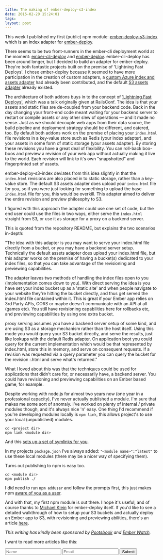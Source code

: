 ```yaml
---
title: The making of ember-deploy-s3-index
date: 2015-02-20 15:24:01 
tags: 
layout: post
---
```

This week I published my first (public) npm module: [ember-deploy-s3-index](https://www.npmjs.com/package/ember-deploy-s3-index) which is an index adapter for [ember-deploy](https://github.com/LevelbossMike/ember-deploy).  

There seems to be two front-runners in the ember-cli deployment world at the moment: [ember-cli-deploy](https://github.com/achambers/ember-cli-deploy) and [ember-deploy](https://github.com/LevelbossMike/ember-deploy). ember-cli-deploy has been around longer, but I decided to build an adapter for ember-deploy. They're both fantastic projects built on the premise of 'Lightning Fast Deploys'. I chose ember-deploy because it seemed to have more participation in the creation of custom adapters, a [custom Azure index and assets adapter](https://github.com/duizendnegen/ember-deploy-azure) had already been contributed, and the default [S3 assets adapter](https://github.com/LevelbossMike/ember-deploy-s3) already existed.   

The architecture of both addons buys in to the concept of ['Lightning Fast Deploys'](https://www.youtube.com/watch?v=QZVYP3cPcWQ), which was a talk originally given at RailsConf. The idea is that your assets and static files are de-coupled from your backend code. Back in the day changing your front-end code meant waiting for your backend server to restart or compile assets or any other slew of operations — and it made no sense. Just as we should decouple web apps from their data source, the build pipeline and deployment strategy should be different, and catered, too. By default both addons work on the premise of placing your `index.html` file revisions in a key-value store such as Redis (your index adapter), and your assets in some form of static storage (your assets adapter). By storing these revisions you have a great deal of flexibility. You can roll-back boo-boos and preview a revision of your web app without actually making it live to the world. Each revision will link to it's own "snapshotted" and fingerprinted set of assets.   

ember-deploy-s3-index deviates from this idea slightly in that the `index.html` revisions are also placed in to static storage, rather than a key-value store. The default S3 assets adapter does upload your `index.html` file for you, so if you were just looking for something to upload the base `index.html` file for you, this would be overkill. This adapter aimed to deliver the entire revision and preview philosophy to S3.

I figured with this approach the adapter could use one set of code, but the end user could use the files in two ways, either serve the `index.html` straight from S3, or use it as storage for a proxy on a backend server.

This is quoted from the repository README, but explains the two scenarios in-depth:

"The idea with this adapter is you may want to serve your index.html file directly from a bucket, or you may have a backend server setup. Technically the default assets adapter does upload your index.html file, but this adapter works on the premise of having a bucket(s) dedicated to your index files, so that you can take advantage of the revisioning and previewing capabilities.

The adapter leaves two methods of handling the index files open to you (implementation comes down to you). With direct serving the idea is you have set your index bucket up as a 'static site' and when people navigate to your website they're hitting the bucket directly, and thus get served the index.html file contained within it. This is great if your Ember app relies on 3rd Party APIs, CORS or maybe doesn't communicate with an API at all (games etc). You still have revisioning capabilities here for rollbacks etc, and previewing capabilities by using one extra bucket.

proxy serving assumes you have a backend server setup of some kind, and are using S3 as a storage mechanism rather than the host itself. Using this mode you would query your S3 bucket directly, and serve the results, just like lookups with the default Redis adapter. On application boot you could query for the current implementation which would be that represented by index.html, store this in memory, and serve on consequent requests. If a revision was requested via a query parameter you can query the bucket for the revision <app-name>:<sha>.html and serve what's returned."

What I loved about this was that the techniques could be used for applications that didn't care for, or necessarily have, a backend server. You could have revisioning and previewing capabilities on an Ember based game, for example.   

Despite working with node.js for almost two years now (one year in a professional capacity), I've never actually published a module. I'm sure that makes me some sort of anomaly. I've worked on plenty of internal / private modules though, and it's always nice 'n' easy. One thing I'd recommend if you're developing modules locally is `npm link`, this allows project's to use your local (unpublished) modules. 

```
cd <project dir>
npm link <module dir>
``` 

And this [sets up a set of symlinks for you](https://docs.npmjs.com/cli/link). 

In my projects `package.json` I've always added: `"<module name>":"latest"` to use these local modules (there may be a nicer way of specifying them). 

Turns out publishing to npm is easy too. 

```
cd <module dir>
npm publish ./
```

I did need to run `npm adduser` and follow the prompts first, this just makes npm [aware of you as a user](https://docs.npmjs.com/cli/adduser).

And with that, my first npm module is out there. I hope it's useful, and of course thanks to [Michael Klein](https://github.com/LevelbossMike) for ember-deploy itself. If you'd like to see a detailed walkthrough of how to setup your S3 buckets and actually deploy an Ember app to S3, with revisioning and previewing abilities, there's an article [here](http://kerrygallagher.co.uk/deploying-an-ember-cli-application-to-amazon-s3/).  

*This writing has kindly been sponsored by [Pootsbook](https://twitter.com/pootsbook) and [Ember Watch](https://github.com/emberwatch).*

I want to read more articles like this:

<form accept-charset="UTF-8" action="https://formkeep.com/f/0e0fbc4cd1a7" method="POST">
  <input type="hidden" name="utf8" value="✓">
  <input type="hidden" name="article-title" value="The making of ember-deploy-s3-index">
  <input type="text" name="name" placeholder="Name">
  <input type="email" name="email" placeholder="Email">
  <input type="submit" value="Submit">
</form>

 
